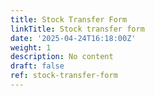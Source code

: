 ```yaml
---
title: Stock Transfer Form
linkTitle: Stock transfer form
date: '2025-04-24T16:18:00Z'
weight: 1
description: No content
draft: false
ref: stock-transfer-form
---
```


